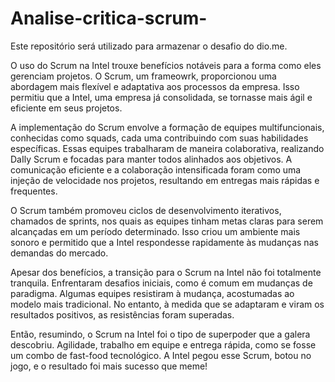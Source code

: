 # Analise-critica-scrum-
Este repositório será utilizado para armazenar o desafio do dio.me.

O uso do Scrum na Intel trouxe benefícios notáveis ​​para a forma como eles gerenciam projetos. 
O Scrum, um frameowrk, proporcionou uma abordagem mais flexível e adaptativa aos processos da empresa. 
Isso permitiu que a Intel, uma empresa já consolidada, se tornasse mais ágil e eficiente em seus projetos.

A implementação do Scrum envolve a formação de equipes multifuncionais, conhecidas como squads, cada uma contribuindo com suas habilidades específicas. 
Essas equipes trabalharam de maneira colaborativa, realizando DaIly Scrum e focadas para manter todos alinhados aos objetivos. A comunicação eficiente e a colaboração intensificada foram como uma injeção de velocidade nos projetos, resultando em entregas mais rápidas e frequentes.

O Scrum também promoveu ciclos de desenvolvimento iterativos, chamados de sprints, nos quais as equipes tinham metas claras para serem alcançadas em um período determinado. 
Isso criou um ambiente mais sonoro e permitido que a Intel respondesse rapidamente às mudanças nas demandas do mercado.

Apesar dos benefícios, a transição para o Scrum na Intel não foi totalmente tranquila. Enfrentaram desafios iniciais, como é comum em mudanças de paradigma. 
Algumas equipes resistiram à mudança, acostumadas ao modelo mais tradicional. 
No entanto, à medida que se adaptaram e viram os resultados positivos, as resistências foram superadas.

Então, resumindo, o Scrum na Intel foi o tipo de superpoder que a galera descobriu. 
Agilidade, trabalho em equipe e entrega rápida, como se fosse um combo de fast-food tecnológico. A Intel pegou esse Scrum, botou no jogo, e o resultado foi mais sucesso que meme!

